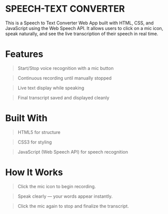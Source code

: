 # SPEECH-TEXT CONVERTER
This is a Speech to Text Converter Web App built with HTML, CSS, and JavaScript using the Web Speech API. It allows users to click on a mic icon, speak naturally, and see the live transcription of their speech in real time.

# Features
>Start/Stop voice recognition with a mic button

>Continuous recording until manually stopped

>Live text display while speaking

>Final transcript saved and displayed cleanly

# Built With
>HTML5 for structure

>CSS3 for styling

>JavaScript (Web Speech API) for speech recognition

# How It Works
>Click the mic icon to begin recording.

>Speak clearly — your words appear instantly.

>Click the mic again to stop and finalize the transcript.
